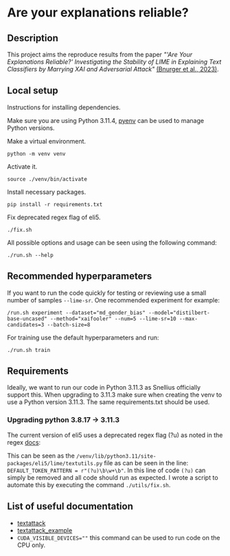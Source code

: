 # Are your explanations reliable?

## Description
This project aims the reproduce results from the paper *"'Are Your Explanations Reliable?'
Investigating the Stability of LIME in Explaining Text Classifiers by Marrying
XAI and Adversarial Attack"* [(Bnurger et al., 2023)](https://arxiv.org/pdf/2305.12351.pdf).

## Local setup
Instructions for installing dependencies.

Make sure you are using Python 3.11.4, [pyenv](https://github.com/pyenv/pyenv) can be used to manage Python versions.

Make a virtual environment.
```
python -m venv venv
```

Activate it.
```
source ./venv/bin/activate
```

Install necessary packages.
```
pip install -r requirements.txt
```

Fix deprecated regex flag of eli5.
```
./fix.sh
```

All possible options and usage can be seen using the following command:
```
./run.sh --help
```
## Recommended hyperparameters
If you want to run the code quickly for testing or reviewing use a small number of samples `--lime-sr`. One recommended experiment for example:
```
/run.sh experiment --dataset="md_gender_bias" --model="distilbert-base-uncased" --method="xaifooler" --num=5 --lime-sr=10 --max-candidates=3 --batch-size=8
```

For training use the default hyperparameters and run:
```
./run.sh train
```

## Requirements
Ideally, we want to run our code in Python 3.11.3 as Snellius officially support this.
When upgrading to 3.11.3 make sure when creating the venv to use a Python
version 3.11.3. The same requirements.txt should be used.

### Upgrading python 3.8.17 -> 3.11.3
The current version of eli5 uses a deprecated regex flag (?u) as noted in the
regex [docs](https://docs.python.org/3/library/re.html?highlight=re%20global%20flag#flags):

This can be seen as the `/venv/lib/python3.11/site-packages/eli5/lime/textutils.py` file
as can be seen in the line: `DEFAULT_TOKEN_PATTERN = r"(?u)\b\w+\b"`. In this line of code
`(?u)` can simply be removed and all code should run as expected. I wrote a script to automate
this by executing the command `./utils/fix.sh`.

## List of useful documentation
- [textattack](https://textattack.readthedocs.io/en/latest/0_get_started/basic-Intro.html)
- [textattack_example](https://textattack.readthedocs.io/en/latest/2notebook/1_Introduction_and_Transformations.html)
- `CUDA_VISIBLE_DEVICES=""` this command can be used to run code on the CPU only.



